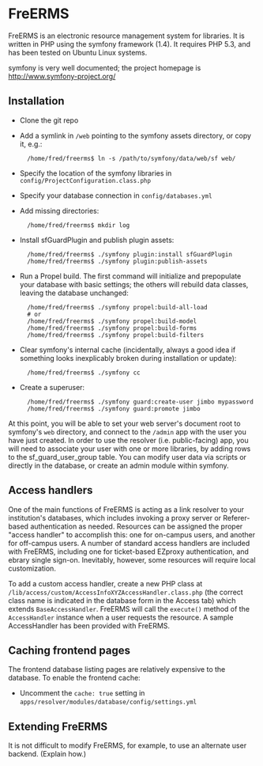 FreERMS
=======

FreERMS is an electronic resource management system for libraries. It is
written in PHP using the symfony framework (1.4). It requires PHP 5.3, and
has been tested on Ubuntu Linux systems.

symfony is very well documented; the project homepage is
http://www.symfony-project.org/

Installation
------------

* Clone the git repo

* Add a symlink in `/web` pointing to the symfony assets directory, or copy
  it, e.g.:

        /home/fred/freerms$ ln -s /path/to/symfony/data/web/sf web/

* Specify the location of the symfony libraries in
  `config/ProjectConfiguration.class.php`

* Specify your database connection in
  `config/databases.yml`

* Add missing directories:

        /home/fred/freerms$ mkdir log

* Install sfGuardPlugin and publish plugin assets:

        /home/fred/freerms$ ./symfony plugin:install sfGuardPlugin
        /home/fred/freerms$ ./symfony plugin:publish-assets

* Run a Propel build. The first command will initialize and prepopulate
  your database with basic settings; the others will rebuild data classes,
  leaving the database unchanged:

        /home/fred/freerms$ ./symfony propel:build-all-load
        # or
        /home/fred/freerms$ ./symfony propel:build-model
        /home/fred/freerms$ ./symfony propel:build-forms
        /home/fred/freerms$ ./symfony propel:build-filters

* Clear symfony's internal cache (incidentally, always a good idea if
  something looks inexplicably broken during installation or update):

        /home/fred/freerms$ ./symfony cc

* Create a superuser:

        /home/fred/freerms$ ./symfony guard:create-user jimbo mypassword
        /home/fred/freerms$ ./symfony guard:promote jimbo

At this point, you will be able to set your web server's document root to
symfony's `web` directory, and connect to the `/admin` app with the user
you have just created. In order to use the resolver (i.e. public-facing)
app, you will need to associate your user with one or more libraries, by
adding rows to the sf_guard_user_group table. You can modify user data
via scripts or directly in the database, or create an admin module within
symfony.

Access handlers
---------------

One of the main functions of FreERMS is acting as a link resolver to your
institution's databases, which includes invoking a proxy server or Referer-
based authentication as needed. Resources can be assigned the proper
"access handler" to accomplish this: one for on-campus users, and another
for off-campus users. A number of standard access handlers are included with
FreERMS, including one for ticket-based EZproxy authentication, and ebrary
single sign-on. Inevitably, however, some resources will require
local customization.

To add a custom access handler, create a new PHP class at
`/lib/access/custom/AccessInfoXYZAccessHandler.class.php`
(the correct class name is indicated in the database form in the Access tab)
which extends `BaseAccessHandler`. FreERMS will call the `execute()` method
of the `AccessHandler` instance when a user requests the resource. A sample
AccessHandler has been provided with FreERMS.

Caching frontend pages
----------------------

The frontend database listing pages are relatively expensive to the
database. To enable the frontend cache:

* Uncomment the `cache: true` setting in
  `apps/resolver/modules/database/config/settings.yml`

Extending FreERMS
-----------------

It is not difficult to modify FreERMS, for example, to use an alternate user
backend. (Explain how.)
